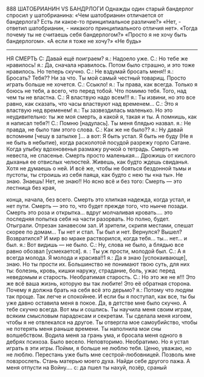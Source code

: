 888
ШАТОБРИАНИН VS БАНДРЛОГИ
Однажды один старый бандерлог спросил у шатобрианина:
«Чем шатобрианин отличается от бандерлога? Есть ли какое-то принципиальное различие?»
«Нет, - ответил шатобрианин, - никакого принципиального отличия нет».
«Тогда почему ты не считаешь себя бандерлогом?»
«Просто я не хочу быть бандерлогом».
«А если я тоже не хочу?»
«Не будь»

***
НЯ СМЕРТЬ
С: Давай ещё поиграем?
я.: Надоело уже.
С.: Но тебе же нравилось!
я.: Да, сначала нравилось. Потом было страшно, и это тоже нравилось. Но теперь скучно.
С.: Не вздумай бросать меня!!
я.: Бросать? Тебя?? Ни за что. Ты мой самый честный товарищ. Просто играть больше не хочется.
С.: Ссыкло!
я.: Ты права, как всегда. Только я боюсь не тебя, а всего, что перед тобой. Что помимо тебя. Того, над чем ты не властна.
С.: Я властвую надо всем!!!
я.: Ты извини, но это все равно, как сказать, что часы властвуют над временем...
С.: Это я властвую нед временем!
я.: Ты зазвездилась маленько. Но это неудивительно: ты же моя смерть, а какой я, такая и ты. А помнишь, как я написал тебя?!
С.: Помню [надулась]. Ты меня блядью назвал.
я.: Не правда, не было там этого слова.
С.: Как же не было??
я.: Ну давай вспомним [чешу в затылке ]... а вот:
Я быть устал.
Я быть не буду
(Не я не быть в небытие),
когда расколотой посудой
разрежу горло Сатане.
Когда улыбку вдохновенья
размажу ручкой о тетрадь.
Смерть не невеста, не спасенье.
Смерть просто маленькая...
Дрожишь от кислого дыханья
ее отвислых челюстей.
Живешь, как будто ждешь свиданья.
Хотя не думаешь о ней.
И всё же, чтобы не бояться
бездонной тьмы и пустоты,
ты строишь из себя паяца,
как будто с нею ты «на ты».
Не знаю. Знаешь! Нет, не знаю!!
Но ясно всё и без того:
Смерть — это лестница без края,

конца, начала, без всего.
Смерть это хлипкая надежда,
когда устал, и нет пути.
Смерть — это то, что будет прежде
того, что нынче позади.
Смерть это роза и открытка...
вдруг молчаливая кровать....
это последняя попытка
себя на части разорвать.
Но полно, будет. Отыграли.
Отрезан занавесом зал.
И зрители, скрипя местами,
спешат скорее по домам...
Ты нет и стал. Ты был и нет.
Вернулся? Вышел? Возвратился?
И мир во мраке растворился,
когда тебя... ты... нет... и был.
я.: Вот видишь — не было.
С.: Ну, слова не было, а блядью все равно обозвал [усмехается].
я. : Ты уж прости, молодой был.
С.: А я всегда молода. Я молода и красива!!1
я.: Да я знаю [успокаивающе], знаю. Но ты прости их. Большинство не понимают твою суть, для них ты: болезнь, кровь, кишки наружу, страдание, боль, ужас перед неведомым и старость. Необратимая старость.
С.: Но это же не я!!! Это же всё ваша жизнь, которую вы так любите! Это её обратная сторона. Почему я должна брать на себя всё это дерьмо?
я.: Потому что людям так проще. Так легче и спокойнее. И если бы я поступал, как все, ты бы уже давно оставила меня в покое. Да, в детстве мне было скучно. А тебе скучно всегда. Вот мы и сошлись. Ты научила меня своим играм, всяким смысловым парадоксам и секретам. Ты сделала меня изгоем, чтобы я не отвлекался на другое. Ты отвергла мое самоубийство, чтобы не потерять меня раньше времени. Ты наполнила мои сны волшебством. Водила меня за грань ума, и бросала меня одного в дебрях психоза. Было весело. Неповторимо. Необратимо. Но я устал играть в эти игры. Пойми, я больше не люблю тебя. Ценю, уважаю, но не люблю. Перестань уже быть мне сестрой-любовницей. Позволь мне повзрослеть. Стань матерью моего духа. Найди себе другого пажа. А меня отпусти на Войну.…
с: да пшел ты нахуй, позёр, сраный
